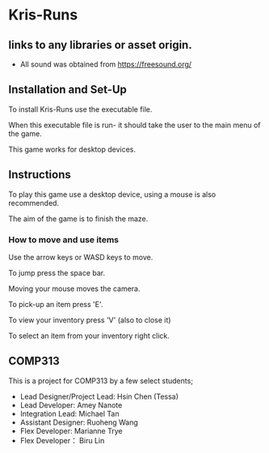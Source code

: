 # Kris-Runs

## links to any libraries or asset origin.
- All sound was obtained from https://freesound.org/

## Installation and Set-Up
To install Kris-Runs use the executable file.

When this executable file is run- it should take the user to the main menu of the game.

This game works for desktop devices.


## Instructions
To play this game use a desktop device, using a mouse is also recommended.

The aim of the game is to finish the maze.

### How to move and use items
Use the arrow keys or WASD keys to move. 

To jump press the space bar.

Moving your mouse moves the camera.

To pick-up an item press 'E'.

To view your inventory press 'V' (also to close it)

To select an item from your inventory right click.

## COMP313
This is a project for COMP313 by a few select students; 
- Lead Designer/Project Lead: Hsin Chen (Tessa) 
- Lead Developer: Amey Nanote
- Integration Lead: Michael Tan 
- Assistant Designer: Ruoheng Wang
- Flex Developer: Marianne Trye
- Flex Developer： Biru Lin
